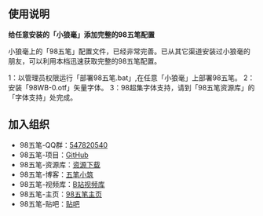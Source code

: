 ## 使用说明

**给任意安装的「小狼毫」添加完整的98五笔配置**

小狼毫上的「98五笔」配置文件，已经非常完善。已从其它渠道安装过小狼毫的朋友，可以利用本档迅速获取完整的98五笔配置。

1：以管理员权限运行「部署98五笔.bat」,在任意「小狼毫」上部署98五笔。
2：安装「98WB-0.otf」矢量字体。
3：98超集字体支持，请到「98五笔资源库」的「字体支持」处完成。

## 加入组织

<div class="content">
<ul>
<li>98五笔-QQ群：<a href="//shang.qq.com/wpa/qunwpa?idkey=26ae7c9099c6f37a78e0501329e179da09820470312195252a6927c565fcb995">547820540</a></li>
<li>98五笔-项目：<a href="https://github.com/yanhuacuo/98wubi-tables">GitHub</a></li>
<li>98五笔-资源库：<a href="https://wb98.gitee.io/">资源下载</a></li>
<li>98五笔-博客：<a href="https://wubi98.gitee.io/">五笔小筑</a></li>
<li>98五笔-视频库：<a href="https://space.bilibili.com/13979976">B站视频库</a></li>
<li>98五笔-主页：<a href="http://www.98wubi.com/">98五笔主页</a></li>
<li>98五笔-贴吧：<a href="http://tieba.baidu.com/f?kw=98%E4%BA%94%E7%AC%94&ie=utf-8&tab=main">贴吧</a></li>
</ul>
</div>
